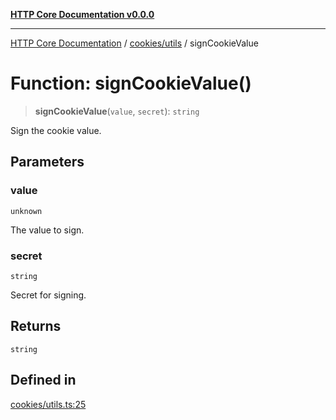 [**HTTP Core Documentation v0.0.0**](../../../README.md)

***

[HTTP Core Documentation](../../../modules.md) / [cookies/utils](../README.md) / signCookieValue

# Function: signCookieValue()

> **signCookieValue**(`value`, `secret`): `string`

Sign the cookie value.

## Parameters

### value

`unknown`

The value to sign.

### secret

`string`

Secret for signing.

## Returns

`string`

## Defined in

[cookies/utils.ts:25](https://github.com/stonemjs/http-core/blob/a162480c16327760396238c341daab61793d5440/src/cookies/utils.ts#L25)

